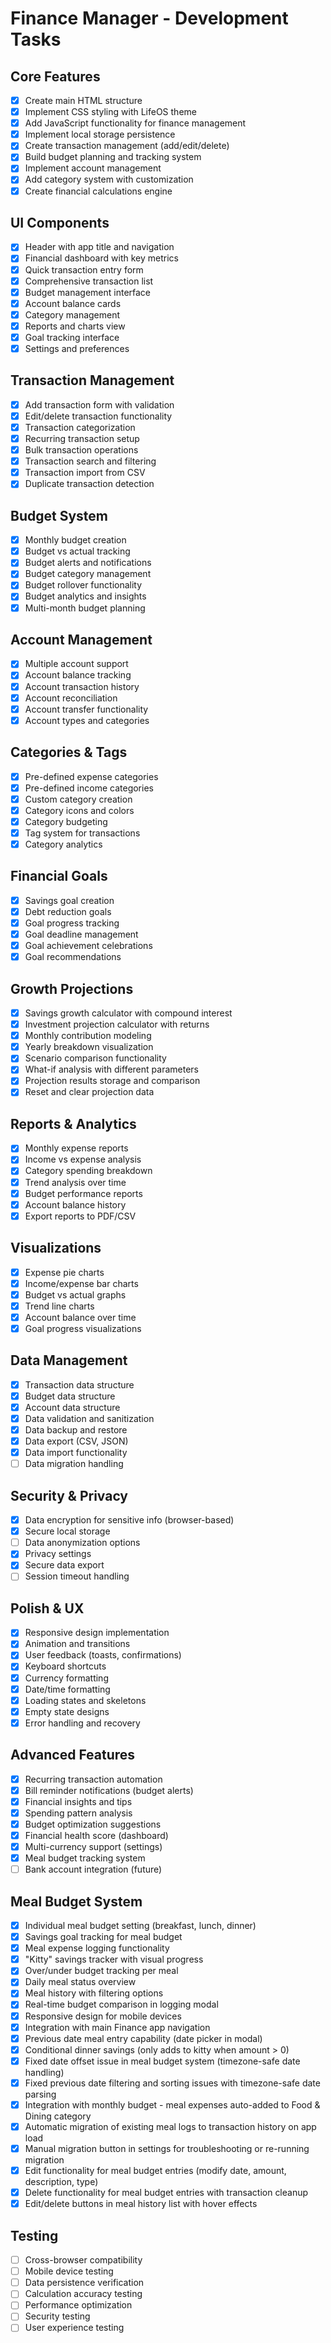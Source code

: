 # Finance Manager - Development Tasks

## Core Features
- [x] Create main HTML structure
- [x] Implement CSS styling with LifeOS theme
- [x] Add JavaScript functionality for finance management
- [x] Implement local storage persistence
- [x] Create transaction management (add/edit/delete)
- [x] Build budget planning and tracking system
- [x] Implement account management
- [x] Add category system with customization
- [x] Create financial calculations engine

## UI Components
- [x] Header with app title and navigation
- [x] Financial dashboard with key metrics
- [x] Quick transaction entry form
- [x] Comprehensive transaction list
- [x] Budget management interface
- [x] Account balance cards
- [x] Category management
- [x] Reports and charts view
- [x] Goal tracking interface
- [x] Settings and preferences

## Transaction Management
- [x] Add transaction form with validation
- [x] Edit/delete transaction functionality
- [x] Transaction categorization
- [x] Recurring transaction setup
- [x] Bulk transaction operations
- [x] Transaction search and filtering
- [x] Transaction import from CSV
- [x] Duplicate transaction detection

## Budget System
- [x] Monthly budget creation
- [x] Budget vs actual tracking
- [x] Budget alerts and notifications
- [x] Budget category management
- [x] Budget rollover functionality
- [x] Budget analytics and insights
- [x] Multi-month budget planning

## Account Management
- [x] Multiple account support
- [x] Account balance tracking
- [x] Account transaction history
- [x] Account reconciliation
- [x] Account transfer functionality
- [x] Account types and categories

## Categories & Tags
- [x] Pre-defined expense categories
- [x] Pre-defined income categories
- [x] Custom category creation
- [x] Category icons and colors
- [x] Category budgeting
- [x] Tag system for transactions
- [x] Category analytics

## Financial Goals
- [x] Savings goal creation
- [x] Debt reduction goals
- [x] Goal progress tracking
- [x] Goal deadline management
- [x] Goal achievement celebrations
- [x] Goal recommendations

## Growth Projections
- [x] Savings growth calculator with compound interest
- [x] Investment projection calculator with returns
- [x] Monthly contribution modeling
- [x] Yearly breakdown visualization
- [x] Scenario comparison functionality
- [x] What-if analysis with different parameters
- [x] Projection results storage and comparison
- [x] Reset and clear projection data

## Reports & Analytics
- [x] Monthly expense reports
- [x] Income vs expense analysis
- [x] Category spending breakdown
- [x] Trend analysis over time
- [x] Budget performance reports
- [x] Account balance history
- [x] Export reports to PDF/CSV

## Visualizations
- [x] Expense pie charts
- [x] Income/expense bar charts
- [x] Budget vs actual graphs
- [x] Trend line charts
- [x] Account balance over time
- [x] Goal progress visualizations

## Data Management
- [x] Transaction data structure
- [x] Budget data structure
- [x] Account data structure
- [x] Data validation and sanitization
- [x] Data backup and restore
- [x] Data export (CSV, JSON)
- [x] Data import functionality
- [ ] Data migration handling

## Security & Privacy
- [x] Data encryption for sensitive info (browser-based)
- [x] Secure local storage
- [ ] Data anonymization options
- [x] Privacy settings
- [x] Secure data export
- [ ] Session timeout handling

## Polish & UX
- [x] Responsive design implementation
- [x] Animation and transitions
- [x] User feedback (toasts, confirmations)
- [x] Keyboard shortcuts
- [x] Currency formatting
- [x] Date/time formatting
- [x] Loading states and skeletons
- [x] Empty state designs
- [x] Error handling and recovery

## Advanced Features
- [x] Recurring transaction automation
- [x] Bill reminder notifications (budget alerts)
- [x] Financial insights and tips
- [x] Spending pattern analysis
- [x] Budget optimization suggestions
- [x] Financial health score (dashboard)
- [x] Multi-currency support (settings)
- [x] Meal budget tracking system
- [ ] Bank account integration (future)

## Meal Budget System
- [x] Individual meal budget setting (breakfast, lunch, dinner)
- [x] Savings goal tracking for meal budget
- [x] Meal expense logging functionality  
- [x] "Kitty" savings tracker with visual progress
- [x] Over/under budget tracking per meal
- [x] Daily meal status overview
- [x] Meal history with filtering options
- [x] Real-time budget comparison in logging modal
- [x] Responsive design for mobile devices
- [x] Integration with main Finance app navigation
- [x] Previous date meal entry capability (date picker in modal)
- [x] Conditional dinner savings (only adds to kitty when amount > 0)
- [x] Fixed date offset issue in meal budget system (timezone-safe date handling)
- [x] Fixed previous date filtering and sorting issues with timezone-safe date parsing
- [x] Integration with monthly budget - meal expenses auto-added to Food & Dining category
- [x] Automatic migration of existing meal logs to transaction history on app load
- [x] Manual migration button in settings for troubleshooting or re-running migration
- [x] Edit functionality for meal budget entries (modify date, amount, description, type)
- [x] Delete functionality for meal budget entries with transaction cleanup
- [x] Edit/delete buttons in meal history list with hover effects

## Testing
- [ ] Cross-browser compatibility
- [ ] Mobile device testing
- [ ] Data persistence verification
- [ ] Calculation accuracy testing
- [ ] Performance optimization
- [ ] Security testing
- [ ] User experience testing